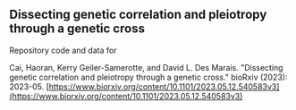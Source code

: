 ## Dissecting genetic correlation and pleiotropy through a genetic cross ##

Repository code and data for 

Cai, Haoran, Kerry Geiler-Samerotte, and David L. Des Marais. "Dissecting genetic correlation and pleiotropy through a genetic cross." bioRxiv (2023): 2023-05.
[https://www.biorxiv.org/content/10.1101/2023.05.12.540583v3](https://www.biorxiv.org/content/10.1101/2023.05.12.540583v3)
